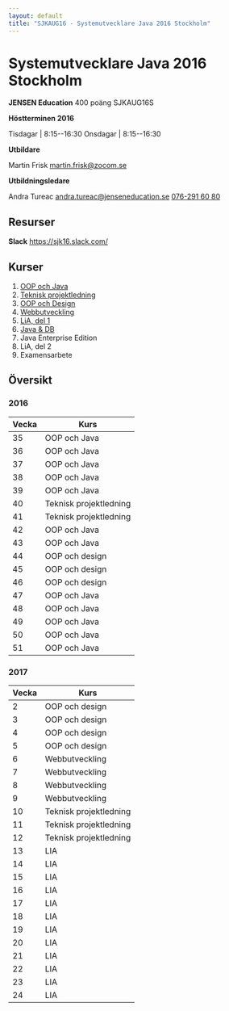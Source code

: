 ```yaml
---
layout: default
title: "SJKAUG16 - Systemutvecklare Java 2016 Stockholm"
---
```



Systemutvecklare Java 2016 Stockholm
====================================
**JENSEN Education**
400 poäng
SJKAUG16S

**Höstterminen 2016**

Tisdagar  | 8:15--16:30
Onsdagar | 8:15--16:30

**Utbildare** 

Martin Frisk 
<martin.frisk@zocom.se>


**Utbildningsledare**

Andra Tureac
<andra.tureac@jenseneducation.se>
[076-291 60 80](tel:0762916080)


Resurser
--------
**Slack**
https://sjk16.slack.com/


Kurser
------
1.	[OOP och Java](oop-och-java/) 
2.	[Teknisk projektledning](tpl/)
3.	[OOP och Design](oop-och-design/)
4.	[Webbutveckling](webbutveckling/) 
5.	[LiA, del 1](lia1/)
6.	[Java & DB](java-o-db/) 
7.	Java Enterprise Edition 
8.	LiA, del 2
9.	Examensarbete



Översikt
--------


### 2016

Vecka  | Kurs
-------|-------
35  | OOP och Java
36  | OOP och Java
37  | OOP och Java
38  | OOP och Java
39  | OOP och Java
40  | Teknisk projektledning
41  | Teknisk projektledning
42  | OOP och Java
43  | OOP och Java
44  | OOP och design
45  | OOP och design
46  | OOP och design
47  | OOP och Java
48  | OOP och Java
49  | OOP och Java
50  | OOP och Java
51  | OOP och Java


### 2017

Vecka  | Kurs
-------|-------
2  | OOP och design
3  | OOP och design
4  | OOP och design
5  | OOP och design
6  | Webbutveckling
7  | Webbutveckling
8  | Webbutveckling
9  | Webbutveckling
10  | Teknisk projektledning
11  | Teknisk projektledning
12  | Teknisk projektledning
13  | LIA
14  | LIA
15  | LIA
16  | LIA
17  | LIA
18  | LIA
19  | LIA
20  | LIA
21  | LIA
22  | LIA
23  | LIA
24  | LIA

